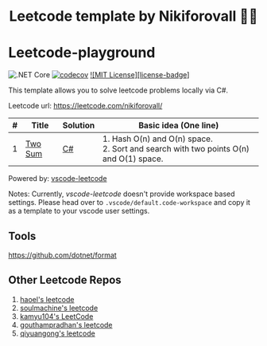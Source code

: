 <h1 align="center">
  Leetcode template by Nikiforovall 👨‍💻
</h1>

# Leetcode-playground

![.NET Core](https://github.com/NikiforovAll/leetcode-playground/workflows/.NET%20Core/badge.svg)
[![codecov](https://codecov.io/gh/NikiforovAll/leetcode-playground/branch/master/graph/badge.svg)](https://codecov.io/gh/NikiforovAll/leetcode-playground)
[![MIT License][license-badge]](LICENSE.md)

This template allows you to solve leetcode problems locally via C#.

Leetcode url: <https://leetcode.com/nikiforovall/>

| # | Title | Solution | Basic idea (One line) |
|---| ----- | -------- | --------------------- |
| 1 | [Two Sum](https://leetcode.com/problems/two-sum/) | [C#](https://github.com/nikiforovall/leetcode-plaground/blob/master/src/) | 1. Hash O(n) and O(n) space.<br/>2. Sort and search with two points O(n) and O(1) space. |

Powered by: [vscode-leetcode](https://github.com/LeetCode-OpenSource/vscode-leetcode)

Notes: Currently, *vscode-leetcode* doesn't provide workspace based settings. Please head over to `.vscode/default.code-workspace` and copy it as a template to your vscode user settings.

## Tools

<https://github.com/dotnet/format>

## Other Leetcode Repos

1. [haoel's leetcode](https://github.com/haoel/leetcode)
2. [soulmachine's leetcode](https://github.com/soulmachine/leetcode)
3. [kamyu104's LeetCode](https://github.com/kamyu104/LeetCode)
4. [gouthampradhan's leetcode](https://github.com/gouthampradhan/leetcode)
5. [qiyuangong's leetcode](https://github.com/qiyuangong/leetcode)
